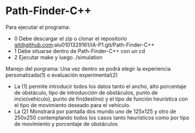 # Path-Finder-C++

Para ejecutar el programa:
- 0 Debe descargar el zip o clonar el repositorio git@github.com:alu0101329161/IA-P1.git/Path-Finder-C++
- 1 Debe situarse dentro de Path-Finder-C++ con un cd
- 2 Ejecutar make y luego ./simulation

Manejo del porgrama:
Una vez dentro se podrá elegir la experiencia personalizada(1) o evaluación experimental(2)
- La (1) permite introducir todos los datos tanto el ancho, alto porcentaje de obstáculo, tipo de introducción de obstáculos, punto de incio(vehículo), punto de fin(destino) y el tipo de función heurística con el tipo de movimiento deseado para el vehículo.
- La (2) Monstrará por pantalla dos mundo uno de 125x125 y otro de 250x250 contemplando todos los casos tanto heurísticos como por tipo de movimiento y porcentaje de obstáculos
